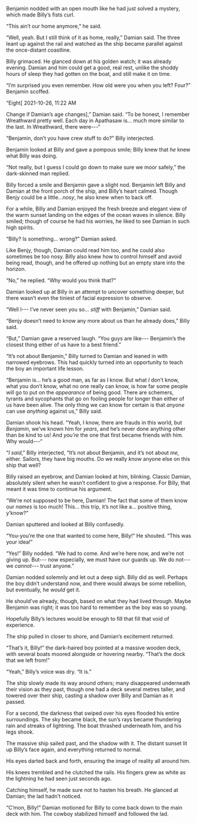 Benjamin nodded with an open mouth like he had just solved a mystery, which made Billy’s fists curl. 

“This ain’t our home anymore,” he said.

“Well, yeah. But I still think of it as home, really,” Damian said. The three leant up against the rail and watched as the ship became parallel against the once-distant coastline. 

Billy grimaced. He glanced down at his golden watch; it was already evening. Damian and him could get a good, real rest, unlike the shoddy hours of sleep they had gotten on the boat, and still make it on time.

“I’m surprised you even remember. How old were you when you left? Four?” Benjamin scoffed.

“Eight\[ 2021-10-26, 11:22 AM

Change if Damian’s age changes\],” Damian said. “To be honest, I remember Wreathward pretty well. Each day in Apathasaw is... much more similar to the last. In Wreathward, there were---“

“Benjamin, don’t you have crew stuff to do?” Billy interjected.

Benjamin looked at Billy and gave a pompous smile; Billy knew that *he* knew what Billy was doing. 

“Not really, but I guess I could go down to make sure we moor safely,” the dark-skinned man replied. 

Billy forced a smile and Benjamin gave a slight nod. Benjamin left Billy and Damian at the front porch of the ship, and Billy’s heart calmed. Though Benjy could be a little...*nosy*, he also knew when to back off.

For a while, Billy and Damian enjoyed the fresh breeze and elegant view of the warm sunset landing on the edges of the ocean waves in silence. Billy smiled; though of course he had his worries, he liked to see Damian in such high spirits. 

“Billy? Is something... wrong?” Damian asked. 

Like Benjy, though, Damian could read him too, and he could also sometimes be too nosy. Billy also knew how to control himself and avoid being read, though, and he offered up nothing but an empty stare into the horizon.

“No,” he replied. “Why would you think that?”

Damian looked up at Billy in an attempt to uncover something deeper, but there wasn’t even the tiniest of facial expression to observe. 

“Well I--- I’ve never seen you so... *stiff* with Benjamin,” Damian said.

“Benjy doesn’t need to know any more about us than he already does,” Billy said. 

“But,” Damian gave a reserved laugh. “You guys are like--- Benjamin’s the closest thing either of us have to a best friend.”

“It’s not about Benjamin,” Billy turned to Damian and leaned in with narrowed eyebrows. This had quickly turned into an opportunity to teach the boy an important life lesson. 

“Benjamin is... he’s a good man, as far as I know. But what *I* don’t know, what you don’t know, what no one really can know, is how far some people will go to put on the *appearance* of being good. There are schemers, tyrants and sycophants that go on fooling people for longer than either of us have been alive. The only thing we can know for certain is that *anyone* can use *anything* against us,” Billy said.

Damian shook his head. “Yeah, I know, there are frauds in this world, but *Benjamin*, we’ve known him for *years*, and he’s never done anything other than be kind to us! And *you’re* the one that first became friends with him. Why would---“

“*I said*,” Billy interjected, “It’s not about Benjamin, and it’s not about *me,* either. Sailors, they have big mouths. Do we really *know* anyone else on this ship that well? 

Billy raised an eyebrow, and Damian looked at him, blinking. Classic Damian, absolutely silent when he wasn’t confident to give a response. For Billy, that meant it was time to continue his argument.

“We’re not supposed to be here, Damian! The fact that some of them know our *names* is too much! This... this trip, it’s not like a... positive thing, y’know?”

Damian sputtered and looked at Billy confusedly. 

“You-you’re the one that wanted to come here, Billy!” He shouted. “This was your idea!”

“Yes!” Billy nodded. “We had to come. And we’re here now, and we’re not giving up. But--- now especially, we must have our guards up. We do not--- we *cannot*--- trust anyone.”

Damian nodded solemnly and let out a deep sigh. Billy did as well. Perhaps the boy didn’t understand now, and there would always be some rebellion, but eventually, he *would* get it. 

He should’ve already, though, based on what they had lived through. Maybe Benjamin was right; it was too hard to remember as the boy was so young.

Hopefully Billy’s lectures would be enough to fill that fill that void of experience.

The ship pulled in closer to shore, and Damian’s excitement returned.

“That’s it, Billy!” the dark-haired boy pointed at a massive wooden deck, with several boats moored alongside or hovering nearby. “That’s the dock that we left from!”

“Yeah,” Billy’s voice was dry. “It is.”

The ship slowly made its way around others; many disappeared underneath their vision as they past, though one had a deck several metres taller, and towered over their ship, casting a shadow over Billy and Damian as it passed.

For a second, the darkness that swiped over his eyes flooded his entire surroundings. The sky became black, the sun’s rays became thundering rain and streaks of lightning. The boat thrashed underneath him, and his legs shook.

The massive ship sailed past, and the shadow with it. The distant sunset lit up Billy’s face again, and everything returned to normal. 

His eyes darted back and forth, ensuring the image of  reality all around him. 

His knees trembled and he clutched the rails. His fingers grew as white as the lightning he had seen just seconds ago. 

Catching himself, he made sure not to hasten his breath. He glanced at Damian; the lad hadn’t noticed.

“C’mon, Billy!” Damian motioned for Billy to come back down to the main deck with him. The cowboy stabilized himself and followed the lad.



